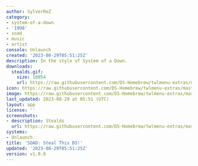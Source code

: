```yaml
---
author: SylverReZ
category:
- system-of-a-down
- '1998'
- soad
- music
- artist
console: Unlaunch
created: '2023-08-29T05:51:25Z'
description: In the style of System of a Down.
downloads:
  stealds.gif:
    size: 10054
    url: https://raw.githubusercontent.com/DS-Homebrew/twlmenu-extras/master/_nds/TWiLightMenu/unlaunch/backgrounds/stealds.gif
icon: https://raw.githubusercontent.com/DS-Homebrew/twlmenu-extras/master/_nds/TWiLightMenu/unlaunch/backgrounds/stealds.gif
image: https://raw.githubusercontent.com/DS-Homebrew/twlmenu-extras/master/_nds/TWiLightMenu/unlaunch/backgrounds/stealds.gif
last_updated: 2023-08-29 at 05:51 (UTC)
layout: app
license: ''
screenshots:
- description: Stealds
  url: https://raw.githubusercontent.com/DS-Homebrew/twlmenu-extras/master/_nds/TWiLightMenu/unlaunch/backgrounds/stealds.gif
systems:
- Unlaunch
title: 'SOAD: Steal This DS!'
updated: '2023-08-29T05:51:25Z'
version: v1.0.0
---
```

